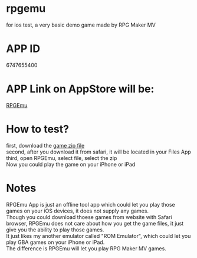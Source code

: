 # rpgemu
for ios test, a very basic demo game made by RPG Maker MV

# APP ID
6747655400

# APP Link on AppStore will be:
[RPGEmu](https://apps.apple.com/us/app/id6747655400)

# How to test?
first, download the [game zip file](https://github.com/gzqyl/rpgemu/releases/download/test/rpgdemo.zip)\
second, after you download it from safari, it will be located in your Files App\
third, open RPGEmu, select file, select the zip\
Now you could play the game on your iPhone or iPad

# Notes
RPGEmu App is just an offline tool app which could let you play those games on your iOS devices, it does not supply any games.\
Though you could download thoese games from website with Safari browser, RPGEmu does not care about how you get the game files, it just give you the ability to play those games.\
It just likes my another emulator called "ROM Emulator", which could let you play GBA games on your iPhone or iPad.\
The difference is RPGEmu will let you play RPG Maker MV games.